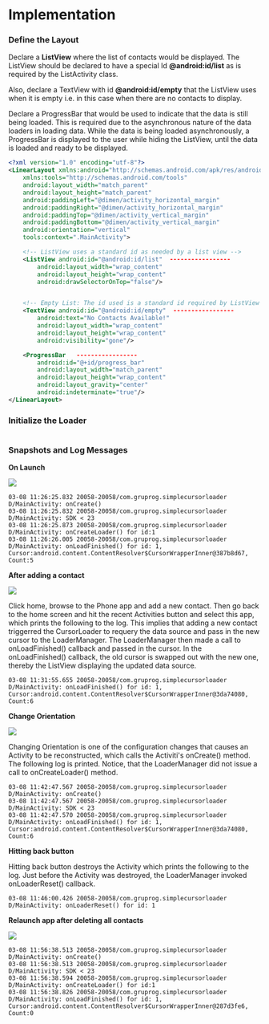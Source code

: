 # Implementation

### Define the Layout

Declare a **ListView** where the list of contacts would be displayed. The ListView should be declared to have a special Id **@android:id/list** as is required by the ListActivity class. 

Also, declare a TextView with id **@android:id/empty** that the ListView uses when it is empty i.e. in this case when there are no contacts to display.

Declare a ProgressBar that would be used to indicate that the data is still being loaded. This is required due to the asynchronous nature of the data loaders in loading data. 
While the data is being loaded asynchronously, a ProgressBar is displayed to the user while hiding the ListView, until the data is loaded and ready to be displayed. 

```xml
<?xml version="1.0" encoding="utf-8"?>
<LinearLayout xmlns:android="http://schemas.android.com/apk/res/android"
    xmlns:tools="http://schemas.android.com/tools"
    android:layout_width="match_parent"
    android:layout_height="match_parent"
    android:paddingLeft="@dimen/activity_horizontal_margin"
    android:paddingRight="@dimen/activity_horizontal_margin"
    android:paddingTop="@dimen/activity_vertical_margin"
    android:paddingBottom="@dimen/activity_vertical_margin"
    android:orientation="vertical"
    tools:context=".MainActivity">

    <!-- ListView uses a standard id as needed by a list view -->
    <ListView android:id="@android:id/list"  -----------------
        android:layout_width="wrap_content"
        android:layout_height="wrap_content"
        android:drawSelectorOnTop="false"/>


    <!-- Empty List: The id used is a standard id required by ListView -->
    <TextView android:id="@android:id/empty"  -----------------
        android:text="No Contacts Available!"
        android:layout_width="wrap_content"
        android:layout_height="wrap_content"
        android:visibility="gone"/>

    <ProgressBar   -----------------
        android:id="@+id/progress_bar"  
        android:layout_width="match_parent"
        android:layout_height="wrap_content"
        android:layout_gravity="center"
        android:indeterminate="true"/>
</LinearLayout>
```

### Initialize the Loader

```java

```

### Snapshots and Log Messages

**On Launch**

![](_misc/Displaying%20Contacts.png)

```
03-08 11:26:25.832 20058-20058/com.gruprog.simplecursorloader D/MainActivity: onCreate()
03-08 11:26:25.832 20058-20058/com.gruprog.simplecursorloader D/MainActivity: SDK < 23
03-08 11:26:25.873 20058-20058/com.gruprog.simplecursorloader D/MainActivity: onCreateLoader() for id:1
03-08 11:26:26.005 20058-20058/com.gruprog.simplecursorloader D/MainActivity: onLoadFinished() for id: 1, Cursor:android.content.ContentResolver$CursorWrapperInner@387b8d67, Count:5
```

**After adding a contact**

![](_misc/New%20Contact%20Displayed.png)

Click home, browse to the Phone app and add a new contact. Then go back to the home screen and hit the recent Activities button and select this app, which prints the following to the log.
This implies that adding a new contact triggerred the CursorLoader to requery the data source and pass in the new cursor to the LoaderManager. 
The LoaderManager then made a call to onLoadFinished() callback and passed in the cursor. In the onLoadFinished() callback, the old cursor is swapped out with the new one, thereby the ListView displaying 
the updated data source.

```
03-08 11:31:55.655 20058-20058/com.gruprog.simplecursorloader D/MainActivity: onLoadFinished() for id: 1, Cursor:android.content.ContentResolver$CursorWrapperInner@3da74080, Count:6
```

**Change Orientation**

![](_misc/display%20in%20landscape%20mode.png)

Changing Orientation is one of the configuration changes that causes an Activity to be reconstructed, which calls the Activiti's onCreate() method. The following log is printed. 
Notice, that the LoaderManager did not issue a call to onCreateLoader() method.

```
03-08 11:42:47.567 20058-20058/com.gruprog.simplecursorloader D/MainActivity: onCreate()
03-08 11:42:47.567 20058-20058/com.gruprog.simplecursorloader D/MainActivity: SDK < 23
03-08 11:42:47.570 20058-20058/com.gruprog.simplecursorloader D/MainActivity: onLoadFinished() for id: 1, Cursor:android.content.ContentResolver$CursorWrapperInner@3da74080, Count:6
```

**Hitting back button**

Hitting back button destroys the Activity which prints the following to the log. Just before the Activity was destroyed, the LoaderManager invoked onLoaderReset() callback.

```
03-08 11:46:00.426 20058-20058/com.gruprog.simplecursorloader D/MainActivity: onLoaderReset() for id: 1
```

**Relaunch app after deleting all contacts**

![](_misc/No%20Contacts%20Available.png)

```
03-08 11:56:38.513 20058-20058/com.gruprog.simplecursorloader D/MainActivity: onCreate()
03-08 11:56:38.513 20058-20058/com.gruprog.simplecursorloader D/MainActivity: SDK < 23
03-08 11:56:38.594 20058-20058/com.gruprog.simplecursorloader D/MainActivity: onCreateLoader() for id:1
03-08 11:56:38.826 20058-20058/com.gruprog.simplecursorloader D/MainActivity: onLoadFinished() for id: 1, Cursor:android.content.ContentResolver$CursorWrapperInner@287d3fe6, Count:0
```